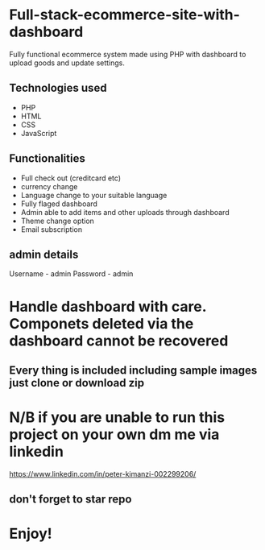 # Full-stack-ecommerce-site-with-dashboard

Fully functional ecommerce system made using PHP with dashboard to upload goods and update settings.

## Technologies used 
* PHP
* HTML
* CSS
* JavaScript

## Functionalities
* Full check out (creditcard etc)
* currency change 
* Language change to your suitable language
* Fully flaged dashboard
* Admin able to add items and other uploads through dashboard 
* Theme change option
* Email subscription

## admin details 

Username - admin
Password - admin

# Handle dashboard with care. Componets deleted via the dashboard cannot be recovered


## Every thing is included including sample images just clone or download zip

# N/B if you are unable to run this project on your own dm me via linkedin 

https://www.linkedin.com/in/peter-kimanzi-002299206/




## don't forget to star repo 

# Enjoy!
